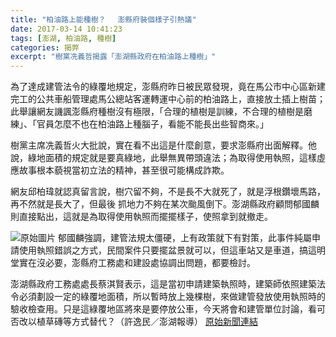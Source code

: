 ```yaml
---
title: "柏油路上能種樹？　 澎縣府裝個樣子引熱議"
date: 2017-03-14 10:41:23
tags: [澎湖, 柏油路, 種樹]
categories: 揭弊
excerpt: "樹黨冼義哲揭露「澎湖縣政府在柏油路上種樹」"
---
```

為了達成建管法令的綠覆地規定，澎縣府昨日被民眾發現，竟在馬公市中心區新建完工的公共車船管理處馬公總站客運轉運中心前的柏油路上，直接放土插上樹苗；此舉讓網友譏諷澎縣府種樹沒有極限，「合理的植樹是訓練，不合理的植樹是磨練」、「官員怎麼不也在柏油路上種腦子，看能不能長出些智商來。」

樹黨主席冼義哲火大批說，實在看不出這是什麼創意，要求澎縣府出面解釋。他說，綠地面積的規定就是要真綠地，此舉無異帶頭違法；為取得使用執照，這樣虛應故事根本藐視當初立法的精神，甚至很可能構成詐欺。

<!-- more -->
網友邱柏瑋就認真留言說，樹穴留不夠，不是長不大就死了，就是浮根鑽壞馬路，再不然就是長大了，但最後
抓地力不夠在某次颱風倒下。澎湖縣政府顧問郁國麟則直接點出，這就是為取得使用執照而擺擺樣子，使照拿到就撤走。

![原始圖片](./trees.jpg)
郁國麟強調，建管法規太僵硬，上有政策就下有對策，此事件純屬申請使用執照錯誤之方式，民間案件只要擺盆景就可以，但這車站又是車道，搞這明堂實在沒必要，澎縣府工務處和建設處協調出問題，都要檢討。

澎湖縣政府工務處處長蔡淇賢表示，這是當初申請建築執照時，建築師依照建築法令必須劃設一定的綠覆地面積，所以暫時放上幾棵樹，來做建管發放使用執照時的驗收檢查用。只是這綠覆地區將來是要停放公車，今天將會和建管單位討論，看可否改以植草磚等方式替代？（許逸民／澎湖報導）
[原始新聞連結](http://www.appledaily.com.tw/realtimenews/article/new/20170313/1075583/)
